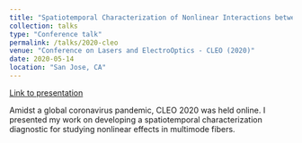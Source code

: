 ```yaml
---
title: "Spatiotemporal Characterization of Nonlinear Interactions between Selectively-Excited Spatial Modes of a Few-Mode Fiber"
collection: talks
type: "Conference talk"
permalink: /talks/2020-cleo
venue: "Conference on Lasers and ElectroOptics - CLEO (2020)"
date: 2020-05-14
location: "San Jose, CA"
---
```


[Link to presentation](https://drive.google.com/file/d/1wSZrEbvlBUK5-7FSXkNB0_JG3RH419qV/view?usp=sharing)

Amidst a global coronavirus pandemic, CLEO 2020 was held online. I presented my work on developing a spatiotemporal characterization diagnostic for studying nonlinear effects in multimode fibers.